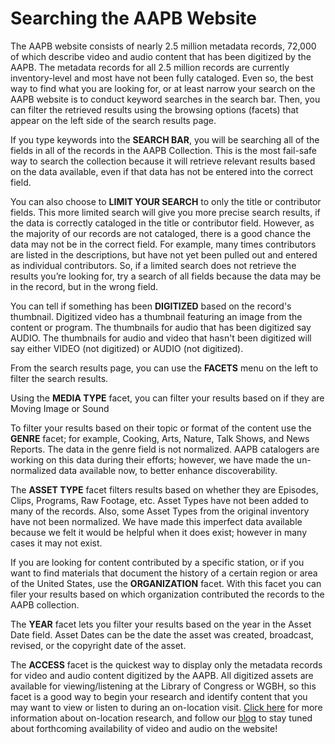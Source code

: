# Searching the AAPB Website

The AAPB website consists of nearly 2.5 million metadata records, 72,000 of 
which describe video and audio content that has been digitized by the AAPB. The 
metadata records for all 2.5 million records are currently inventory-level and 
most have not been fully cataloged. Even so, the best way to find what you are 
looking for, or at least narrow your search on the AAPB website is to conduct 
keyword searches in the search bar. Then, you can filter the retrieved results 
using the browsing options (facets) that appear on the left side of the search 
results page.

If you type keywords into the **SEARCH BAR**, you will be searching all of the 
fields in all of the records in the AAPB Collection. This is the most fail-safe 
way to search the collection because it will retrieve relevant results based on 
the data available, even if that data has not be entered into the correct field.

You can also choose to **LIMIT YOUR SEARCH** to only the title or contributor 
fields.  This more limited search will give you more precise search results, if 
the data is correctly cataloged in the title or contributor field.  However, as 
the majority of our records are not cataloged, there is a good chance the data 
may not be in the correct field. For example, many times contributors are 
listed in the descriptions, but have not yet been pulled out and entered as 
individual contributors. So, if a limited search does not retrieve the results 
you’re looking for, try a search of all fields because the data may be in the 
record, but in the wrong field.

You can tell if something has been **DIGITIZED** based on the record's thumbnail. Digitized video has a thumbnail featuring an image from the content or program. The thumbnails for audio that has been digitized say AUDIO. The thumbnails for audio and video that hasn't been digitized will say either VIDEO (not digitized) or AUDIO (not digitized). 

From the search results page, you can use the **FACETS** menu on the left to filter 
the search results.

Using the **MEDIA TYPE** facet, you can filter your results based on if they are 
Moving Image or Sound

To filter your results based on their topic or format of the content use the 
**GENRE** facet; for example, Cooking, Arts, Nature, Talk Shows, and News Reports. 
The data in the genre field is not normalized. AAPB catalogers are working on 
this data during their efforts; however, we have made the un-normalized data 
available now, to better enhance discoverability.

The **ASSET TYPE** facet filters results based on whether they are Episodes, Clips, 
Programs, Raw Footage, etc. Asset Types have not been added to many of the 
records. Also, some Asset Types from the original inventory have not been 
normalized. We have made this imperfect data available because we felt it would 
be helpful when it does exist; however in many cases it may not exist.

If you are looking for content contributed by a specific station, or if you 
want to find materials that document the history of a certain region or area of 
the United States, use the **ORGANIZATION** facet. With this facet you can filer 
your results based on which organization contributed the records to the AAPB 
collection.

The **YEAR** facet lets you filter your results based on the year in the Asset Date 
field. Asset Dates can be the date the asset was created, broadcast, revised, 
or the copyright date of the asset.

The **ACCESS** facet is the quickest way to display only the metadata records for 
video and audio content digitized by the AAPB. All digitized assets are 
available for viewing/listening at the Library of Congress or WGBH, so this 
facet is a good way to begin your research and identify content that you may 
want to view or listen to during an on-location visit. [Click here](http://americanarchive.org/on-location) for more 
information about on-location research, and follow our 
[blog](https://americanarchivepb.wordpress.com) to stay tuned about forthcoming 
availability of video and audio on the website!
